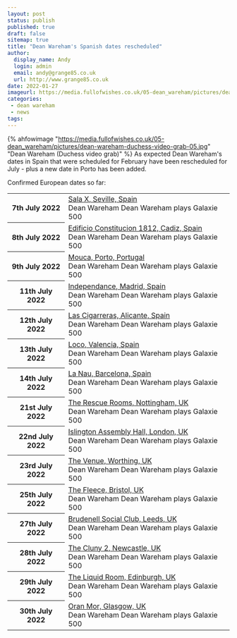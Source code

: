 ```yaml
---
layout: post
status: publish
published: true
draft: false
sitemap: true
title: "Dean Wareham's Spanish dates rescheduled"
author: 
  display_name: Andy
  login: admin
  email: andy@grange85.co.uk
  url: http://www.grange85.co.uk
date: 2022-01-27
imageurl: https://media.fullofwishes.co.uk/05-dean_wareham/pictures/dean-wareham-duchess-video-grab-05.jpg 
categories:
 - dean wareham
 - news
tags:
---
```

{% ahfowimage "https://media.fullofwishes.co.uk/05-dean_wareham/pictures/dean-wareham-duchess-video-grab-05.jpg" "Dean Wareham (Duchess video grab)" %}
As expected Dean Wareham's dates in Spain that were scheduled for February have been rescheduled for July - plus a new date in Porto has been added.

Confirmed European dates so far:

<table class="table table-striped">
<tbody>
<tr>
<th class="col-md-3">7th July 2022</th>
<td class="col-md-7"><a href="/database/dean-and-britta/shows/2022/2022-07-07-dean-wareham-seville-spain/">Sala X, Seville, Spain</a><br>
<span class="badge badge-success">Dean Wareham</span>
<span class="badge badge-primary">Dean Wareham plays Galaxie 500</span>
</td>
<td class="col-md-2">
</td>
</tr>
<tr>
<th class="col-md-3">8th July 2022</th>
<td class="col-md-7"><a href="/database/dean-and-britta/shows/2022/2022-07-08-dean-wareham-cadiz-spain/">Edificio Constitucion 1812, Cadiz, Spain</a><br>
<span class="badge badge-success">Dean Wareham</span>
<span class="badge badge-primary">Dean Wareham plays Galaxie 500</span>
</td>
<td class="col-md-2">
</td>
</tr>
<tr>
<th class="col-md-3">9th July 2022</th>
<td class="col-md-7"><a href="/database/dean-and-britta/shows/2022/2022-07-09-dean-wareham--porto-portugal/">Mouca, Porto, Portugal</a><br>
<span class="badge badge-success">Dean Wareham</span>
<span class="badge badge-primary">Dean Wareham plays Galaxie 500</span>
</td>
<td class="col-md-2">
</td>
</tr>
<tr>
<th class="col-md-3">11th July 2022</th>
<td class="col-md-7"><a href="/database/dean-and-britta/shows/2022/2022-07-11-dean-wareham-madrid-spain/">Independance, Madrid, Spain</a><br>
<span class="badge badge-success">Dean Wareham</span>
<span class="badge badge-primary">Dean Wareham plays Galaxie 500</span>
</td>
<td class="col-md-2">
</td>
</tr>
<tr>
<th class="col-md-3">12th July 2022</th>
<td class="col-md-7"><a href="/database/dean-and-britta/shows/2022/2022-07-12-dean-wareham-alicante-spain/">Las Cigarreras, Alicante, Spain</a><br>
<span class="badge badge-success">Dean Wareham</span>
<span class="badge badge-primary">Dean Wareham plays Galaxie 500</span>
</td>
<td class="cl-md-2">
</td>
</tr>
<tr>
<th class="col-md-3">13th July 2022</th>
<td class="col-md-7"><a href="/database/dean-and-britta/shows/2022/2022-07-13-dean-wareham-valencia-spain/">Loco, Valencia, Spain</a><br>
<span class="badge badge-success">Dean Wareham</span>
<span class="badge badge-primary">Dean Wareham plays Galaxie 500</span>
</td>
<td class="col-md-2">
</td>
</tr>
<tr>
<th class="col-md-3">14th July 2022</th>
<td class="col-md-7"><a href="/database/dean-and-britta/shows/2022/2022-07-14-dean-wareham-barcelona-spain/">La Nau, Barcelona, Spain</a><br>
<span class="badge badge-success">Dean Wareham</span>
<span class="badge badge-primary">Dean Wareham plays Galaxie 500</span>
</td>
<td class="col-md-2">
</td>
</tr>
<tr>
<th class="col-md-3">21st July 2022</th>
<td class="col-md-7"><a href="/database/dean-and-britta/shows/2022/2022-07-21-dean-wareham-rescue-rooms-nottingham-uk/">The Rescue Rooms, Nottingham, UK</a><br>
<span class="badge badge-success">Dean Wareham</span>
<span class="badge badge-primary">Dean Wareham plays Galaxie 500</span>
</td>
<td class="col-md-2">
</td>
</tr>
<tr>
<th class="col-md-3">22nd July 2022</th>
<td class="col-md-7"><a href="/database/dean-and-britta/shows/2022/2022-07-22-dean-wareham-islington-assembly-hall-london-uk/">Islington Assembly Hall, London, UK</a><br>
<span class="badge badge-success">Dean Wareham</span>
<span class="badge badge-primary">Dean Wareham plays Galaxie 500</span>
</td>
<td class="col-md-2">
</td>
</tr>
<tr>
<th class="col-md-3">23rd July 2022</th>
<td class="col-md-7"><a href="/database/dean-and-britta/shows/2022/2022-07-23-dean-wareham-the-venue-worthing-uk/">The Venue, Worthing, UK</a><br>
<span class="badge badge-success">Dean Wareham</span>
<span class="badge badge-primary">Dean Wareham plays Galaxie 500</span>
</td>
<td class="col-md-2">
</td>
</tr>
<tr>
<th class="col-md-3">25th July 2022</th>
<td class="col-md-7"><a href="/database/dean-and-britta/shows/2022/2022-07-25-dean-wareham-the-fleece-bristol-uk/">The Fleece, Bristol, UK</a><br>
<span class="badge badge-success">Dean Wareham</span>
<span class="badge badge-primary">Dean Wareham plays Galaxie 500</span>
</td>
<td class="col-md-2">
</td>
</tr>
<tr>
<th class="col-md-3">27th July 2022</th>
<td class="col-md-7"><a href="/database/dean-and-britta/shows/2022/2022-07-27-dean-wareham-brudenell-social-club-leeds-uk/">Brudenell Social Club, Leeds, UK</a><br>
<span class="badge badge-success">Dean Wareham</span>
<span class="badge badge-primary">Dean Wareham plays Galaxie 500</span>
</td>
<td class="col-md-2">
</td>
</tr>
<tr>
<th class="col-md-3">28th July 2022</th>
<td class="col-md-7"><a href="/database/dean-and-britta/shows/2022/2022-07-28-dean-wareham-the-cluny-newcastle-uk/">The Cluny 2, Newcastle, UK</a><br>
<span class="badge badge-success">Dean Wareham</span>
<span class="badge badge-primary">Dean Wareham plays Galaxie 500</span>
</td>
<td class="col-md-2">
</td>
</tr>
<tr>
<th class="col-md-3">29th July 2022</th>
<td class="col-md-7"><a href="/database/dean-and-britta/shows/2022/2022-07-29-dean-wareham-liquid-room-edinburgh-uk/">The Liquid Room, Edinburgh, UK</a><br>
<span class="badge badge-success">Dean Wareham</span>
<span class="badge badge-primary">Dean Wareham plays Galaxie 500</span>
</td>
<td class="col-md-2">
</td>
</tr>
<tr>
<th class="col-md-3">30th July 2022</th>
<td class="col-md-7"><a href="/database/dean-and-britta/shows/2022/2022-07-30-dean-wareham-oran-mor-glasgow-uk/">Oran Mor, Glasgow, UK</a><br>
<span class="badge badge-success">Dean Wareham</span>
<span class="badge badge-primary">Dean Wareham plays Galaxie 500</span>
</td>
<td class="col-md-2">
</td>
</tr>
</tbody></table>
